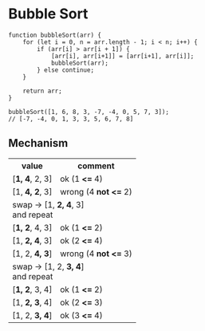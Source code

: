 # Bubble Sort

```
function bubbleSort(arr) {
    for (let i = 0, n = arr.length - 1; i < n; i++) {
        if (arr[i] > arr[i + 1]) {
            [arr[i], arr[i+1]] = [arr[i+1], arr[i]];
            bubbleSort(arr);
        } else continue;
    }
    
    return arr;
}

bubbleSort([1, 6, 8, 3, -7, -4, 0, 5, 7, 3]);
// [-7, -4, 0, 1, 3, 3, 5, 6, 7, 8]
```

## Mechanism

<table>
	<tr>
		<th>value</th> <th>comment</th>
	</tr>
	<tr>
		<td>[<b>1, 4</b>, 2, 3]</td> <td>ok (1 <b><=</b> 4)</td>
	</tr>
	<tr>
		<td>[1, <b>4, 2</b>, 3]</td> <td>wrong (4 <b>not <=</b> 2)</td>
	</tr>
	<tr>
		<td colspan="2">swap &rarr; [1, <b>2, 4</b>, 3] <br/> and repeat</td>
	</tr>
	<tr>
		<td>[<b>1, 2</b>, 4, 3]</td> <td>ok (1 <b><=</b> 2)</td>
	</tr>
	<tr>
		<td>[1, <b>2, 4</b>, 3]</td> <td>ok (2 <b><=</b> 4)</td>
	</tr>
	<tr>
		<td>[1, 2, <b>4, 3</b>]</td> <td>wrong (4 <b>not <=</b> 3)</td>
	</tr>
	<tr>
		<td colspan="2">swap &rarr; [1, 2, <b>3, 4</b>] <br/> and repeat</td>
	</tr>
	<tr>
		<td>[<b>1, 2</b>, 3, 4]</td> <td>ok (1 <b><=</b> 2)</td>
	</tr>
	<tr>
		<td>[1, <b>2, 3</b>, 4]</td> <td>ok (2 <b><=</b> 3)</td>
	</tr>
	<tr>
		<td>[1, 2, <b>3, 4</b>]</td> <td>ok (3 <b><=</b> 4)</td>
	</tr>
</table>
